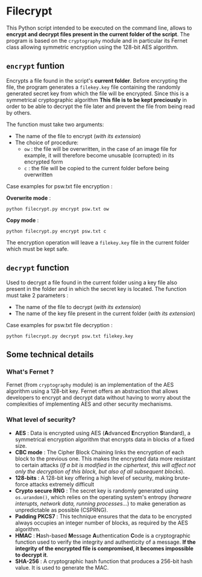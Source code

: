 # Filecrypt
This Python script intended to be executed on the command line, allows to **encrypt and decrypt files present in the current folder of the script**. The program is based on the `cryptography` module and in particular its Fernet class allowing symmetric encryption using the 128-bit AES algorithm.

## `encrypt` funtion
Encrypts a file found in the script's **current folder**. Before encrypting the file, the program generates a `filekey.key` file containing the randomly generated secret key from which the file will be encrypted. Since this is a symmetrical cryptographic algorithm **This file is to be kept preciously** in order to be able to decrypt the file later and prevent the file from being read by others.

The function must take two arguments:
- The name of the file to encrypt (*with its extension*)
- The choice of procedure: 
  - `ow` : the file will be overwritten, in the case of an image file for example, it will therefore become unusable (corrupted) in its encrypted form
  - `c` : the file will be copied to the current folder before being overwritten

Case examples for psw.txt file encryption :

**Overwrite mode** :

`python filecrypt.py encrypt psw.txt ow`

**Copy mode** :

`python filecrypt.py encrypt psw.txt c`

The encryption operation will leave a `filekey.key` file in the current folder which must be kept safe.

## `decrypt` function
Used to decrypt a file found in the current folder using a key file also present in the folder and in which the secret key is located. The function must take 2 parameters :
- The name of the file to decrypt (*with its extension*)
- The name of the key file present in the current folder (*with its extension*)

Case examples for psw.txt file decryption :

`python filecrypt.py decrypt psw.txt filekey.key`

## Some technical details
### What's Fernet ?
Fernet (from `cryptography` module) is an implementation of the AES algorithm using a 128-bit key. Fernet offers an abstraction that allows developers to encrypt and decrypt data without having to worry about the complexities of implementing AES and other security mechanisms.

### What level of security?
* **AES** : Data is encrypted using AES (**A**dvanced **E**ncryption **S**tandard), a symmetrical encryption algorithm that encrypts data in blocks of a fixed size.
* **CBC mode** : The Cipher Block Chaining links the encryption of each block to the previous one. This makes the encrypted data more resistant to certain attacks (*If a bit is modified in the ciphertext, this will affect not only the decryption of this block, but also of all subsequent blocks*).
* **128-bits** : A 128-bit key offering a high level of security, making brute-force attacks extremely difficult
* **Crypto secure RNG** : The secret key is randomly generated using `os.urandom()`, which relies on the operating system's entropy (*harware interupts, network data, running processes...*) to make generation as unpredictable as possible (CSPRNG).
* **Padding PKCS7** : This technique ensures that the data to be encrypted always occupies an integer number of blocks, as required by the AES algorithm.
* **HMAC** : **H**ash-based **M**essage **A**uthentication **C**ode is a cryptographic function used to verify the integrity and authenticity of a message. **If the integrity of the encrypted file is compromised, it becomes impossible to decrypt it**.
* **SHA-256** : A cryptographic hash function that produces a 256-bit hash value. It is used to generate the MAC.
